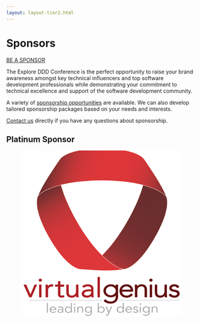 ```yaml
---
layout: layout-tier2.html
---
```

<div class="section hero sponsors"></div>
<div class="container sponsors-page">
    <div class="col-lg-6 col-lg-offset-3">
        <h1 class="text-center">Sponsors</h1>
        <div class="text-center"><a class="btn" href="Explore DDD 2025 Sponsorship Opportunities.pdf">BE A SPONSOR</a></div>
        <p>The Explore DDD Conference is the perfect opportunity to raise your brand awareness amongst key technical influencers and top software development professionals while demonstrating your commitment to technical excellence and support of the software development community.</p>
        <p>A variety of <a href="Explore DDD 2025 Sponsorship Opportunities.pdf">sponsorship opportunities</a> are available. We can also develop tailored sponsorship packages based on your needs and interests.</p>
        <p><a href="mailto:contact@exploreddd.com">Contact us</a> directly if you have any questions about sponsorship.</p>
        <h2 class="text-center">Platinum Sponsor</h2>
        <figure>
            <a href="https://www.virtualgenius.com/">
                <img src="../img/logos/sponsor-virtual-genius.png" class="virtual-genius">
            </a>
        </figure>
    </div>
</div>